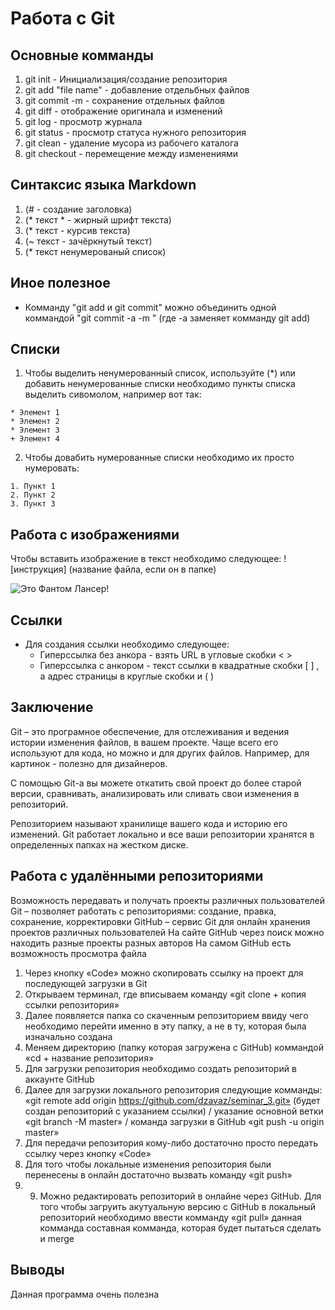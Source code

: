 # Работа с Git

## Основные комманды

1. git init - Инициализация/создание репозитория
2. git add "file name" - добавление отдельбных файлов
3. git commit -m - сохранение отдельных файлов
4. git diff - отображение оригинала и изменений
5. git log - просмотр журнала
6. git status - просмотр статуса нужного репозитория
7. git clean - удаление мусора из рабочего каталога
8. git checkout - перемещение между изменениями

## Синтаксис языка Markdown

1. (# - создание заголовка)
2. (* текст * - жирный шрифт текста)
3. (* текст - курсив текста)
4. (~ текст - зачёркнутый текст)
5. (* текст ненумерованый список)

## Иное полезное

* Комманду "git add и git commit" можно объединить одной коммандой "git commit -a -m " (где -a заменяет комманду git add)

## Списки


  1. Чтобы выделить ненумерованный список, используйте (*)  или добавить ненумерованные списки необходимо пункты списка выделить сивомолом, например вот так:

    * Элемент 1
    * Элемент 2
    * Элемент 3
    + Элемент 4

  2. Чтобы довабить нумерованные списки необходимо их просто нумеровать:
  
    1. Пункт 1
    2. Пункт 2
    3. Пункт 3


## Работа с изображениями 

Чтобы вставить изображение в текст необходимо следующее: ! [инструкция] (название файла, если он в папке)

![Это Фантом Лансер!](Lancer.jpg)

## Ссылки 
+ Для создания ссылки необходимо следующее:
  *  Гиперссылка без анкора - взять URL в угловые скобки <    >
  *  Гиперссылка с анкором - текст ссылки в квадратные скобки [   ] , а адрес страницы в круглые скобки и (    ) 


## Заключение
  Git – это програмное обеспечение, для отслеживания и ведения истории изменения файлов, в вашем проекте. Чаще всего его используют для кода, но можно и для других файлов. Например, для картинок - полезно для дизайнеров.

  С помощью Git-a вы можете откатить свой проект до более старой версии, сравнивать, анализировать или сливать свои изменения в репозиторий.

  Репозиторием называют хранилище вашего кода и историю его изменений. Git работает локально и все ваши репозитории хранятся в определенных папках на жестком диске.

## Работа с удалёнными репозиториями

Возможность передавать и получать проекты различных пользователей
Git – позволяет работать с репозиториями: создание, правка, сохранение, корректировки
GitHub – сервис Git для онлайн хранения проектов различных пользователей
На сайте GitHub через поиск можно находить разные проекты разных авторов
На самом GitHub есть возможность просмотра файла
1. Через кнопку «Code» можно скопировать ссылку на проект для последующей загрузки в Git
2. Открываем терминал, где вписываем команду «git clone + копия ссылки репозитория»
3. Далее появляется папка со скаченным репозиторием ввиду чего необходимо перейти именно в эту папку, а не в ту, которая была изначально создана
4. Меняем директорию (папку которая загружена с GitHub) коммандой «cd + название репозитория»
5. Для загрузки репозитория необходимо создать репозиторий в аккаунте GitHub 
6. Далее для загрузки локального репозитория следующие комманды: «git remote add origin https://github.com/dzavaz/seminar_3.git» (будет создан репозиторий с указанием ссылки) / указание основной ветки «git branch -M master» / команда загрузки в GitHub «git push -u origin master»
7. Для передачи репозитория кому-либо достаточно просто передать ссылку через кнопку «Code»
8. Для того чтобы локальные изменения репозитория были перенесены в онлайн достаточно вызвать команду «git push»
9. 9. Можно редактировать репозиторий в онлайне через GitHub. Для того чтобы загруить акутуальную версию с GitHub в локальный репозиторий необходимо ввести комманду «git pull» данная комманда составная комманда, которая будет пытаться сделать и merge 
  
## Выводы

Данная программа очень полезна

